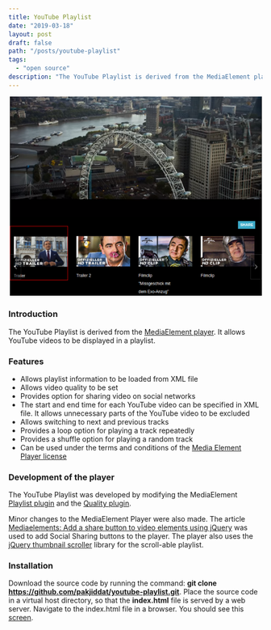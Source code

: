 ```yaml
---
title: YouTube Playlist
date: "2019-03-18"
layout: post
draft: false
path: "/posts/youtube-playlist"
tags:
  - "open source"
description: "The YouTube Playlist is derived from the MediaElement player. It allows YouTube videos to be displayed in a playlist."
---
```


![YouTube Playlist](./youtube-playlist.png)

### Introduction
The YouTube Playlist is derived from the [MediaElement player](http://mediaelementjs.com/). It allows YouTube videos to be displayed in a playlist.

### Features

* Allows playlist information to be loaded from XML file
* Allows video quality to be set
* Provides option for sharing video on social networks
* The start and end time for each YouTube video can be specified in XML file. It allows unnecessary parts of the YouTube video to be excluded
* Allows switching to next and previous tracks
* Provides a loop option for playing a track repeatedly
* Provides a shuffle option for playing a random track
* Can be used under the terms and conditions of the [Media Element Player license](https://github.com/mediaelement/mediaelement/blob/master/LICENSE)

### Development of the player
The YouTube Playlist was developed by modifying the MediaElement [Playlist plugin](https://github.com/mediaelement/mediaelement-plugins/blob/master/docs/playlist.md) and the [Quality plugin](https://github.com/mediaelement/mediaelement-plugins/blob/master/docs/quality.md).

Minor changes to the MediaElement Player were also made. The article [Mediaelements: Add a share button to video elements using jQuery](https://xparkmedia.com/blog/mediaelements-add-a-share-button-to-video-elements-using-jquery/) was used to add Social Sharing buttons to the player. The player also uses the [jQuery thumbnail scroller](http://manos.malihu.gr/jquery-thumbnail-scroller/) library for the scroll-able playlist.

### Installation
Download the source code by running the command: **git clone https://github.com/pakjiddat/youtube-playlist.git**. Place the source code in a virtual host directory, so that the **index.html** file is served by a web server. Navigate to the index.html file in a browser. You should see this [screen](#youtube-screen).
